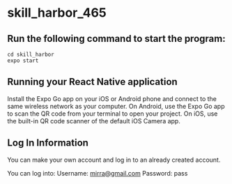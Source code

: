 # skill_harbor_465
## Run the following command to start the program:
```
cd skill_harbor
expo start
```
## Running your React Native application
Install the Expo Go app on your iOS or Android phone and connect to the same wireless network as your computer. On Android, use the Expo Go app to scan the QR code from your terminal to open your project. On iOS, use the built-in QR code scanner of the default iOS Camera app.

## Log In Information 
You can make your own account and log in to an already created account. 

You can log into: 
Username: mirra@gmail.com
Password: pass
